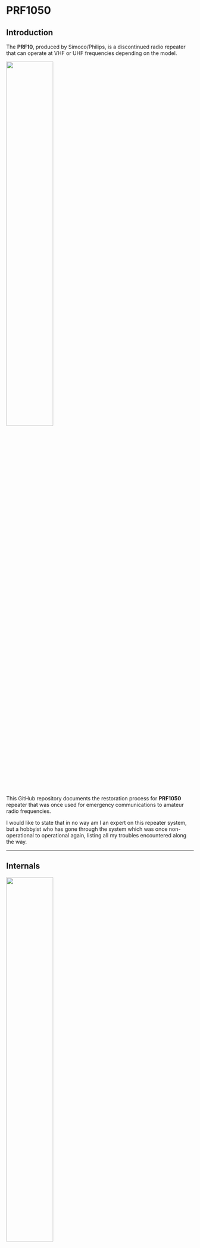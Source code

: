 # PRF1050

## Introduction
The **PRF10**, produced by Simoco/Philips, is a discontinued radio repeater that can operate at VHF or UHF frequencies depending on the model.

<img src="https://github.com/user-attachments/assets/1e294c9e-5c83-4b2d-8bd1-c5e0626bf35e" width="50%">

This GitHub repository documents the restoration process for **PRF1050** repeater that was once used for emergency communications to amateur radio frequencies.

I would like to state that in no way am I an expert on this repeater system, but a hobbyist who has gone through the system which was once non-operational to operational again, listing all my troubles encountered along the way.

***

## Internals

<img src="https://github.com/user-attachments/assets/c7d4ee87-ec5a-4264-b663-982beab35a1a" width="50%">

*Internals of the PRF10 when powered on*

<br />

<img src="https://github.com/user-attachments/assets/d7516fdb-bc83-4ba6-b16e-4477a53067db" width="50%">

*PRF1050 block diagram*

### The repeater consists of 4 main blocks that provide different functions:

- **CIU**: Microprocessor converting parallel wire control input to external Interface Unit message bus signals, Tx key processing, audio gating and routeing
- **Analouge**: Consisting of the Tx synthesizer (reference oscillator, comparator and dividers, pre-scaler, synthesizer IC and loop filter), Transmitter (Audio amplifiers, limiter
  - Tx synthesizer (reference oscillator, comparator and dividers, pre-scaler, synthesizer IC and loop filter)
  - Transmitter/Reciever (Audio amplifiers, limiter, filters, gating and power control circuits. 1st and 2nd IFs, 2nd oscillator and mixer, IF demodulation circuits including squelch gate, AF amplifiers, filters and gating
- **Control**: Main transciever microprocessor with clock oscillator, EPROM, E2PROM, RAM, shift registers, timers, 30V generation and optional CTCSS encode circuits
- **Rx Synthesizer**: Reciever synthesizer IC, pre-scaler, Rx reference oscillator and optional CTCSS decode circuits

### 12V Power issue

For my model, all blocks were working apart from the **CIU** which was not getting the required 12V to power the board, which is most likely not having the DC connector on the rear of the unit. It was discovered however that this was not required and 12V can be easily tapped into from the motherboard itself, with a jumper from this source soldered onto a regulator in the CIU.

<img src="https://github.com/user-attachments/assets/8b15f2d6-cc94-4c7c-a95a-2067f64d38cb" width="50%">
